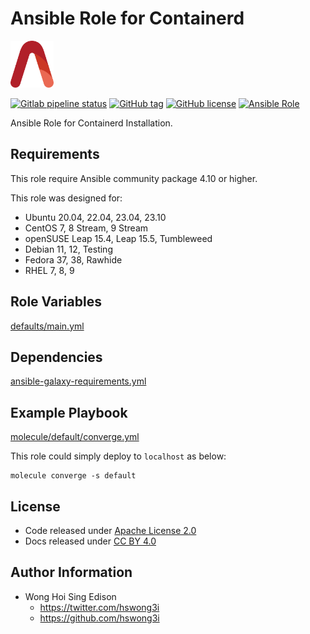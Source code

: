 # Ansible Role for Containerd

<a href="https://alvistack.com" title="AlviStack" target="_blank"><img src="/alvistack.svg" height="75" alt="AlviStack"></a>

[![Gitlab pipeline status](https://img.shields.io/gitlab/pipeline/alvistack/ansible-role-containerd/master)](https://gitlab.com/alvistack/ansible-role-containerd/-/pipelines)
[![GitHub tag](https://img.shields.io/github/tag/alvistack/ansible-role-containerd.svg)](https://github.com/alvistack/ansible-role-containerd/tags)
[![GitHub license](https://img.shields.io/github/license/alvistack/ansible-role-containerd.svg)](https://github.com/alvistack/ansible-role-containerd/blob/master/LICENSE)
[![Ansible Role](https://img.shields.io/badge/galaxy-alvistack.containerd-blue.svg)](https://galaxy.ansible.com/alvistack/containerd)

Ansible Role for Containerd Installation.

## Requirements

This role require Ansible community package 4.10 or higher.

This role was designed for:

-   Ubuntu 20.04, 22.04, 23.04, 23.10
-   CentOS 7, 8 Stream, 9 Stream
-   openSUSE Leap 15.4, Leap 15.5, Tumbleweed
-   Debian 11, 12, Testing
-   Fedora 37, 38, Rawhide
-   RHEL 7, 8, 9

## Role Variables

[defaults/main.yml](defaults/main.yml)

## Dependencies

[ansible-galaxy-requirements.yml](ansible-galaxy-requirements.yml)

## Example Playbook

[molecule/default/converge.yml](molecule/default/converge.yml)

This role could simply deploy to `localhost` as below:

    molecule converge -s default

## License

-   Code released under [Apache License 2.0](LICENSE)
-   Docs released under [CC BY 4.0](http://creativecommons.org/licenses/by/4.0/)

## Author Information

-   Wong Hoi Sing Edison
    -   <https://twitter.com/hswong3i>
    -   <https://github.com/hswong3i>
